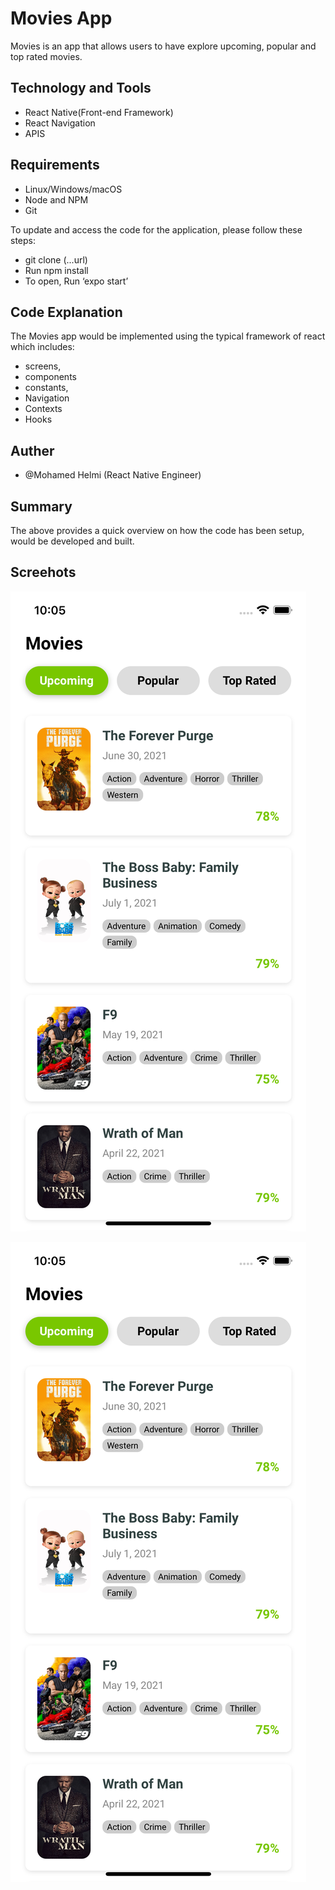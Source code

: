 # Movies App

Movies is an app that allows users to have explore upcoming, popular and top rated movies.

## Technology and Tools

-   React Native(Front-end Framework)
-   React Navigation
-   APIS

## Requirements

-   Linux/Windows/macOS
-   Node and NPM
-   Git

To update and access the code for the application, please follow these steps:

-   git clone (...url)
-   Run npm install
-   To open, Run ‘expo start’

## Code Explanation

The Movies app would be implemented using the typical framework of react which includes:

-   screens,
-   components
-   constants,
-   Navigation
-   Contexts
-   Hooks

## Auther

-   @Mohamed Helmi (React Native Engineer)

## Summary

The above provides a quick overview on how the code has been setup, would be developed and built.

## Screehots

![alt text](https://github.com/mohamedhelmi70/movies/blob/master/screen1.png)

![alt text](https://github.com/mohamedhelmi70/movies/blob/master/screen1.png)
